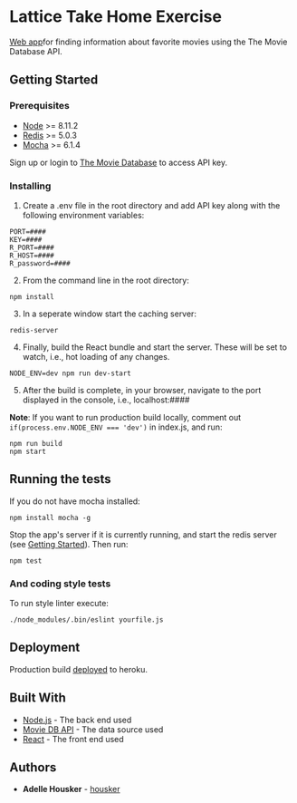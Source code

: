 # Lattice Take Home Exercise

[Web app](https://lattice-take-home.herokuapp.com)for finding information about favorite movies using the The Movie Database API.

## Getting Started

### Prerequisites

- [Node](https://nodejs.org/en/) >= 8.11.2
- [Redis](https://redis.io/) >= 5.0.3
- [Mocha](https://mochajs.org/) >= 6.1.4

Sign up or login to [The Movie Database](https://www.themoviedb.org/account/) to access API key.

### Installing

1. Create a .env file in the root directory and add API key along with the following environment variables:
```
PORT=####
KEY=####
R_PORT=####
R_HOST=####
R_password=####
```

2. From the command line in the root directory:
```
npm install
```
3. In a seperate window start the caching server:
```
redis-server
```
4. Finally, build the React bundle and start the server. These will be set to watch, i.e., hot loading of any changes. 
```
NODE_ENV=dev npm run dev-start
```
5. After the build is complete, in your browser, navigate to the port displayed in the console, i.e., localhost:####


**Note**: If you want to run production build locally, comment out `if(process.env.NODE_ENV === 'dev')` in index.js, and run:
```
npm run build
npm start
```

## Running the tests

If you do not have mocha installed: 
```
npm install mocha -g
```
Stop the app's server if it is currently running, and start the redis server (see [Getting Started](#getting-started)). Then run:
```
npm test
```

### And coding style tests

To run style linter execute:
```
./node_modules/.bin/eslint yourfile.js
```

## Deployment

Production build [deployed](https://lattice-take-home.herokuapp.com) to heroku.

## Built With

* [Node.js](https://nodejs.org/en/) - The back end used
* [Movie DB API](https://developers.themoviedb.org/3/getting-started/introduction) - The data source used
* [React](https://reactjs.org/) - The front end used

## Authors

* **Adelle Housker** - [housker](https://github.com/housker)
